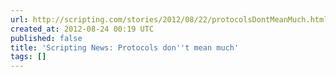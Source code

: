 ```yaml
---
url: http://scripting.com/stories/2012/08/22/protocolsDontMeanMuch.html
created_at: 2012-08-24 00:19 UTC
published: false
title: 'Scripting News: Protocols don''t mean much'
tags: []
---
```



